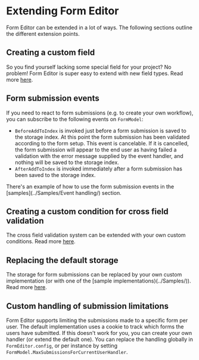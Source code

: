 # Extending Form Editor
Form Editor can be extended in a lot of ways. The following sections outline the different extension points.

## Creating a custom field
So you find yourself lacking some special field for your project? No problem! Form Editor is super easy to extend with new field types. Read more [here](extend_field.md). 

## Form submission events
If you need to react to form submissions (e.g. to create your own workflow), you can subscribe to the following events on `FormModel`:
* `BeforeAddToIndex` is invoked just before a form submission is saved to the storage index. At this point the form submission has been validated according to the form setup. This event is cancelable. If it is cancelled, the form submission will appear to the end user as having failed a validation with the error message supplied by the event handler, and nothing will be saved to the storage index.
* `AfterAddToIndex` is invoked immediately after a form submission has been saved to the storage index.

There's an example of how to use the form submission events in the [samples](../Samples/Event handling/) section.

## Creating a custom condition for cross field validation
The cross field validation system can be extended with your own custom conditions. Read more [here](extend_condition.md).

## Replacing the default storage 
The storage for form submissions can be replaced by your own custom implementation (or with one of the [sample implementations)(../Samples/)). Read more [here](storage.md).

## Custom handling of submission limitations
Form Editor supports limiting the submissions made to a specific form per user. The default implementation uses a cookie to track which forms the users have submitted. If this doesn't work for you, you can create your own handler (or extend the default one). You can replace the handling globally in `FormEditor.config`, or per instance by setting `FormModel.MaxSubmissionsForCurrentUserHandler`.
